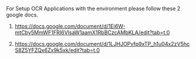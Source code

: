 For Setup OCR Applications with the environment please follow these 2 google docs.

1. https://docs.google.com/document/d/1Ei6W-mtCby5MmWF1FRI6VlsaW1aamX1RbBCzcAMbKLA/edit?tab=t.0

2. https://docs.google.com/document/d/1LJHJOPvfp9xTP_h1u04x2zV5hcS8Z5YFZQx6Zx9k5xk/edit?tab=t.0
